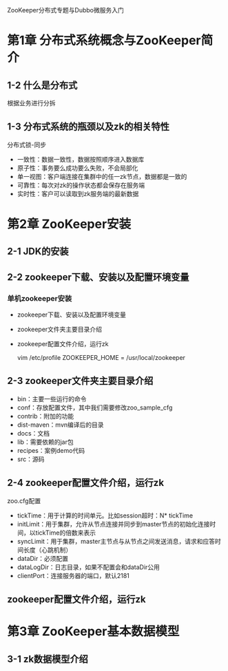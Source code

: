 ZooKeeper分布式专题与Dubbo微服务入门

# 第1章 分布式系统概念与ZooKeeper简介 #

## 1-2 什么是分布式 ##

根据业务进行分拆

## 1-3 分布式系统的瓶颈以及zk的相关特性 ##

分布式锁-同步

* 一致性：数据一致性，数据按照顺序进入数据库
* 原子性：事务要么成功要么失败，不会局部化
* 单一视图：客户端连接在集群中的任一zk节点，数据都是一致的
* 可靠性：每次对zk的操作状态都会保存在服务端
* 实时性：客户可以读取到zk服务端的最新数据

# 第2章 ZooKeeper安装 #

## 2-1 JDK的安装 ##

## 2-2 zookeeper下载、安装以及配置环境变量 ##

### 单机zookeeper安装 ###

* zookeeper下载、安装以及配置环境变量
* zookeeper文件夹主要目录介绍
* zookeeper配置文件介绍，运行zk

	vim /etc/profile
	ZOOKEEPER_HOME = /usr/local/zookeeper

## 2-3 zookeeper文件夹主要目录介绍 ##

* bin：主要一些运行的命令
* conf：存放配置文件，其中我们需要修改zoo_sample_cfg
* contrib：附加的功能
* dist-maven：mvn编译后的目录
* docs：文档
* lib：需要依赖的jar包
* recipes：案例demo代码
* src：源码

## 2-4 zookeeper配置文件介绍，运行zk ##

zoo.cfg配置

* tickTime：用于计算的时间单元。比如session超时：N* tickTime
* initLimit：用于集群，允许从节点连接并同步到master节点的初始化连接时间，以tickTime的倍数来表示
* syncLimit：用于集群，master主节点与从节点之间发送消息，请求和应答时间长度（心跳机制）
* dataDir：必须配置
* dataLogDir：日志目录，如果不配置会和dataDir公用
* clientPort：连接服务器的端口，默认2181

## zookeeper配置文件介绍，运行zk ##

# 第3章 ZooKeeper基本数据模型 #

## 3-1 zk数据模型介绍 ##

